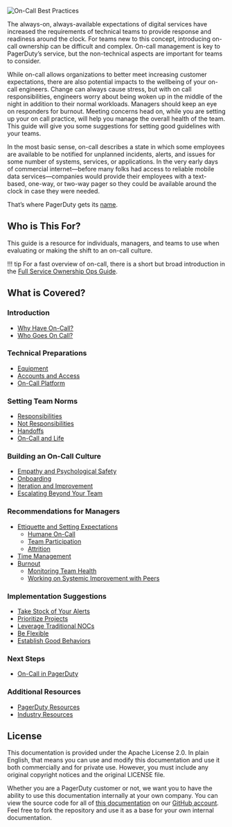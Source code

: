 ![On-Call Best Practices](../assets/img/headers/OnCall-Home.png)

The always-on, always-available expectations of digital services have increased the requirements of technical teams to provide response and readiness around the clock. For teams new to this concept, introducing on-call ownership can be difficult and complex. On-call management is key to PagerDuty’s service, but the non-technical aspects are important for teams to consider. 

While on-call allows organizations to better meet increasing customer expectations, there are also potential impacts to the wellbeing of your on-call engineers. Change can always cause stress, but with on call responsibilities, engineers worry about being woken up in the middle of the night in addition to their normal workloads. Managers should keep an eye on responders for burnout. Meeting concerns head on, while you are setting up your on call practice, will help you manage the overall health of the team. This guide will give you some suggestions for setting good guidelines with your teams.

In the most basic sense, on-call describes a state in which some employees are available to be notified for unplanned incidents, alerts, and issues for some number of systems, services, or applications. In the very early days of commercial internet—before many folks had access to reliable mobile data services—companies would provide their employees with a text-based, one-way, or two-way pager so they could be available around the clock in case they were needed. 

That’s where PagerDuty gets its [name](https://www.pagerduty.com/blog/decade-of-duty/). 

## Who is This For?

This guide is a resource for individuals, managers, and teams to use when evaluating or making the shift to an on-call culture.

!!! tip 
		For a fast overview of on-call, there is a short but broad introduction in the [Full Service Ownership Ops Guide](https://ownership.pagerduty.com).

## What is Covered?

### Introduction

- [Why Have On-Call?](/intro/#why-have-on-call) 
- [Who Goes On Call?](/intro/#who-goes-on-call)

### Technical Preparations

- [Equipment](/tech/#equipment)
- [Accounts and Access](/tech/#accounts-and-access)
- [On-Call Platform](/tech/#on-call-platform)

### Setting Team Norms

- [Responsibilities](/people/#responsibilities)
- [Not Responsibilities](/people/#not-responsibilities)
- [Handoffs](/people/#handoffs)
- [On-Call and Life](/people/#on-call-and-life)

### Building an On-Call Culture

- [Empathy and Psychological Safety](/culture/#empathy-and-psychological-safety)
- [Onboarding](/culture/#onboarding)
- [Iteration and Improvement](/culture/#iteration-and-improvement)
- [Escalating Beyond Your Team](/culture/#escalating-beyond-your-team)

### Recommendations for Managers

- [Ettiquette and Setting Expectations](/managers/#etiquette-and-setting-expectations)
	- [Humane On-Call](/managers/#humane-on-call)
	- [Team Participation](/managers/#team-participation)
	- [Attrition](/managers/#attrition)
- [Time Management](/managers/#time-management)
- [Burnout](/managers/#burnout)
	- [Monitoring Team Health](/managers/#monitoring-team-health)
	- [Working on Systemic Improvement with Peers](/managers/#working-on-systemic-improvement-with-peers)

### Implementation Suggestions

- [Take Stock of Your Alerts](/implementation/#take-stock-of-your-alerts)
- [Prioritize Projects](/implementation/#prioritize-projects)
- [Leverage Traditional NOCs](/implementation/#leverage-traditional-nocs)
- [Be Flexible](/implementation/#be-flexible)
- [Establish Good Behaviors](/implementation/#establish-good-behaviors)

### Next Steps

- [On-Call in PagerDuty](/next_steps/#on-call-in-pagerduty)

### Additional Resources

- [PagerDuty Resources](/resources/#pagerduty-resources)
- [Industry Resources](/resources/#industry-resources)


## License
This documentation is provided under the Apache License 2.0. In plain English, that means you can use and modify this documentation and use it both commercially and for private use. However, you must include any original copyright notices and the original LICENSE file.

Whether you are a PagerDuty customer or not, we want you to have the ability to use this documentation internally at your own company. You can view the source code for all of [this documentation](https://github.com/PagerDuty/goingoncall-docs) on our [GitHub account](https://github.com/PagerDuty/). Feel free to fork the repository and use it as a base for your own internal documentation.
